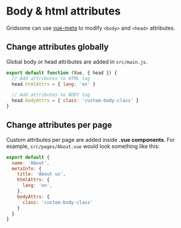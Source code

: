 # Body & html attributes

Gridsome can use [vue-meta](https://github.com/declandewet/vue-meta) to modify `<body>` and `<head>` attributes.

## Change attributes globally

Global body or head attributes are added in `src/main.js`.

```js
export default function (Vue, { head }) {
  // Add attributes to HTML tag
  head.htmlAttrs = { lang: 'en' }

  // Add attributes to BODY tag
  head.bodyAttrs = { class: 'custom-body-class' }
}
```

## Change attributes per page

Custom attributes per page are added inside **.vue components**.
For example, `src/pages/About.vue` would look something like this:

```js
export default {
  name: 'About',
  metaInfo: {
    title: 'About us',
    htmlAttrs: {
      lang: 'en',
    },
    bodyAttrs: {
      class: 'custom-body-class'
    }
  }
}
```
